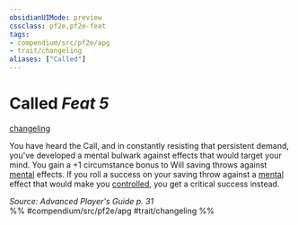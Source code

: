 ```yaml
---
obsidianUIMode: preview
cssclass: pf2e,pf2e-feat
tags:
- compendium/src/pf2e/apg
- trait/changeling
aliases: ["Called"]
---
```

# Called  *Feat 5*  
[changeling](rules/traits/changeling-b1.md "Changeling Ancestry & Heritage Trait")  


You have heard the Call, and in constantly resisting that persistent demand, you've developed a mental bulwark against effects that would target your mind. You gain a +1 circumstance bonus to Will saving throws against [mental](rules/traits/mental.md "Mental Effect Trait") effects. If you roll a success on your saving throw against a [mental](rules/traits/mental.md "Mental Effect Trait") effect that would make you [controlled](rules/conditions.md#Controlled), you get a critical success instead.

*Source: Advanced Player's Guide p. 31*  
%% #compendium/src/pf2e/apg #trait/changeling %%